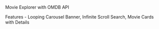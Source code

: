 Movie Explorer with OMDB API

Features - Looping Carousel Banner, Infinite Scroll Search, Movie Cards with Details
